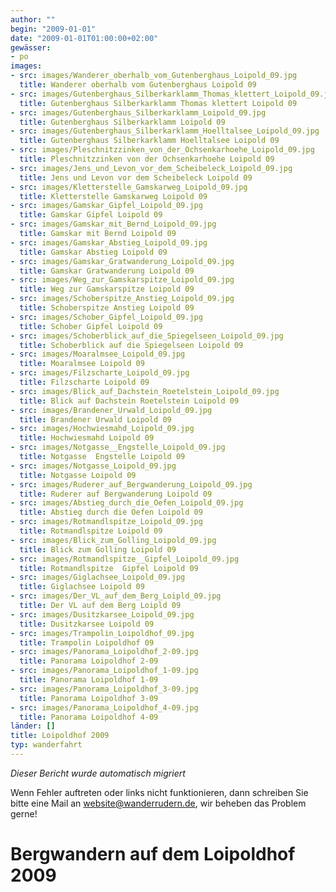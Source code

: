 ```yaml
---
author: ""
begin: "2009-01-01"
date: "2009-01-01T01:00:00+02:00"
gewässer:
- po
images:
- src: images/Wanderer_oberhalb_vom_Gutenberghaus_Loipold_09.jpg
  title: Wanderer oberhalb vom Gutenberghaus Loipold 09
- src: images/Gutenberghaus_Silberkarklamm_Thomas_klettert_Loipold_09.jpg
  title: Gutenberghaus Silberkarklamm Thomas klettert Loipold 09
- src: images/Gutenberghaus_Silberkarklamm_Loipold_09.jpg
  title: Gutenberghaus Silberkarklamm Loipold 09
- src: images/Gutenberghaus_Silberkarklamm_Hoelltalsee_Loipold_09.jpg
  title: Gutenberghaus Silberkarklamm Hoelltalsee Loipold 09
- src: images/Pleschnitzzinken_von_der_Ochsenkarhoehe_Loipold_09.jpg
  title: Pleschnitzzinken von der Ochsenkarhoehe Loipold 09
- src: images/Jens_und_Levon_vor_dem_Scheibeleck_Loipold_09.jpg
  title: Jens und Levon vor dem Scheibeleck Loipold 09
- src: images/Kletterstelle_Gamskarweg_Loipold_09.jpg
  title: Kletterstelle Gamskarweg Loipold 09
- src: images/Gamskar_Gipfel_Loipold_09.jpg
  title: Gamskar Gipfel Loipold 09
- src: images/Gamskar_mit_Bernd_Loipold_09.jpg
  title: Gamskar mit Bernd Loipold 09
- src: images/Gamskar_Abstieg_Loipold_09.jpg
  title: Gamskar Abstieg Loipold 09
- src: images/Gamskar_Gratwanderung_Loipold_09.jpg
  title: Gamskar Gratwanderung Loipold 09
- src: images/Weg_zur_Gamskarspitze_Loipold_09.jpg
  title: Weg zur Gamskarspitze Loipold 09
- src: images/Schoberspitze_Anstieg_Loipold_09.jpg
  title: Schoberspitze Anstieg Loipold 09
- src: images/Schober_Gipfel_Loipold_09.jpg
  title: Schober Gipfel Loipold 09
- src: images/Schoberblick_auf_die_Spiegelseen_Loipold_09.jpg
  title: Schoberblick auf die Spiegelseen Loipold 09
- src: images/Moaralmsee_Loipold_09.jpg
  title: Moaralmsee Loipold 09
- src: images/Filzscharte_Loipold_09.jpg
  title: Filzscharte Loipold 09
- src: images/Blick_auf_Dachstein_Roetelstein_Loipold_09.jpg
  title: Blick auf Dachstein Roetelstein Loipold 09
- src: images/Brandener_Urwald_Loipold_09.jpg
  title: Brandener Urwald Loipold 09
- src: images/Hochwiesmahd_Loipold_09.jpg
  title: Hochwiesmahd Loipold 09
- src: images/Notgasse__Engstelle_Loipold_09.jpg
  title: Notgasse  Engstelle Loipold 09
- src: images/Notgasse_Loipold_09.jpg
  title: Notgasse Loipold 09
- src: images/Ruderer_auf_Bergwanderung_Loipold_09.jpg
  title: Ruderer auf Bergwanderung Loipold 09
- src: images/Abstieg_durch_die_Oefen_Loipold_09.jpg
  title: Abstieg durch die Oefen Loipold 09
- src: images/Rotmandlspitze_Loipold_09.jpg
  title: Rotmandlspitze Loipold 09
- src: images/Blick_zum_Golling_Loipold_09.jpg
  title: Blick zum Golling Loipold 09
- src: images/Rotmandlspitze__Gipfel_Loipold_09.jpg
  title: Rotmandlspitze  Gipfel Loipold 09
- src: images/Giglachsee_Loipold_09.jpg
  title: Giglachsee Loipold 09
- src: images/Der_VL_auf_dem_Berg_Loipld_09.jpg
  title: Der VL auf dem Berg Loipld 09
- src: images/Dusitzkarsee_Loipold_09.jpg
  title: Dusitzkarsee Loipold 09
- src: images/Trampolin_Loipoldhof_09.jpg
  title: Trampolin Loipoldhof 09
- src: images/Panorama_Loipoldhof_2-09.jpg
  title: Panorama Loipoldhof 2-09
- src: images/Panorama_Loipoldhof_1-09.jpg
  title: Panorama Loipoldhof 1-09
- src: images/Panorama_Loipoldhof_3-09.jpg
  title: Panorama Loipoldhof 3-09
- src: images/Panorama_Loipoldhof_4-09.jpg
  title: Panorama Loipoldhof 4-09
länder: []
title: Loipoldhof 2009
typ: wanderfahrt
---
```



*Dieser Bericht wurde automatisch migriert*

Wenn Fehler auftreten oder links nicht funktionieren, dann schreiben Sie bitte eine Mail an website@wanderrudern.de, wir beheben das Problem gerne!



# Bergwandern auf dem Loipoldhof 2009


